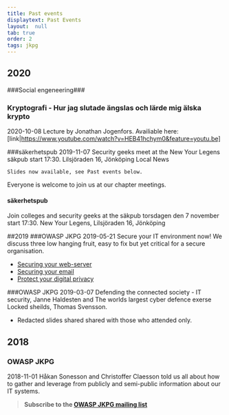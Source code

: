```yaml
---
title: Past events
displaytext: Past Events
layout:  null
tab: true
order: 2
tags: jkpg
---
```


## 2020
###Social engeneering###


### Kryptografi - Hur jag slutade ängslas och lärde mig älska krypto 
2020-10-08 
Lecture by Jonathan Jogenfors. Availiable here: [link|https://www.youtube.com/watch?v=HEB41hchym0&feature=youtu.be]


###säkerhetspub
2019-11-07
Security geeks meet at the New Your Legens säkpub start 17:30.  Lilsjöraden 16, Jönköping
Local News

`Slides now available, see Past events below. `

Everyone is welcome to join us at our chapter meetings.

#### säkerhetspub
Join colleges and security geeks at the säkpub torsdagen den 7 november
start 17:30. New Your Legens, Lilsjöraden 16, Jönköping

##2019
###OWASP JKPG
2019-05-21
Secure your IT environment now\! We discuss three low hanging fruit,
easy to fix but yet critical for a secure organisation.
  - [Securing your web-server](https://github.com/owaspjkpg/public/blob/master/Mars%2021%2C%202019/Secure%20your%20web%20services.pdf)
  - [Securing your email](https://github.com/owaspjkpg/public/blob/master/Mars%2021%2C%202019/Secure%20your%20email.pdf)
  - [Protect your digital privacy](https://github.com/owaspjkpg/public/blob/master/Mars%2021%2C%202019/Digital%20Privacy.pdf)

###OWASP JKPG 
2019-03-07
Defending the connected society - IT security, Janne Haldesten and The
worlds largest cyber defence exerse Locked sheilds, Thomas Svensson.
  - Redacted slides shared shared with those who attended only.

## 2018

### OWASP JKPG
2018-11-01
Håkan Sonesson and Christoffer Claesson told us all about how to gather
and leverage from publicly and semi-public information about our IT
systems.




> **Subscribe to the [OWASP JKPG mailing
> list](https://groups.google.com/a/owasp.org/forum/#!forum/jonkoping-chapter)**
